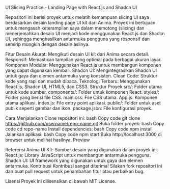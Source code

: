 UI Slicing Practice - Landing Page with React.js and Shadcn UI

Repositori ini berisi proyek untuk melatih kemampuan slicing UI saya berdasarkan desain landing page UI kit dari Anima. Proyek ini bertujuan untuk mengasah keterampilan saya dalam memotong (slicing) dan menerjemahkan desain UI menjadi kode menggunakan React.js dan Shadcn UI, sehingga menghasilkan antarmuka pengguna yang responsif dan semirip mungkin dengan desain aslinya.

Fitur
Desain Akurat: Mengikuti desain UI kit dari Anima secara detail.
Responsif: Memastikan tampilan yang optimal pada berbagai ukuran layar.
Komponen Modular: Menggunakan React.js untuk membangun komponen yang dapat digunakan kembali.
Shadcn UI: Mengintegrasikan Shadcn UI untuk gaya dan elemen antarmuka yang konsisten.
Clean Code: Struktur kode yang rapi dan mudah dibaca.
Teknologi Terbaru: Menggunakan React.js, Shadcn UI, HTML5, dan CSS3.
Struktur Proyek
src/: Folder utama untuk kode sumber.
components/: Folder untuk komponen React.
styles/: Folder yang berisi file CSS.
main.css: File CSS utama.
App.js: Komponen utama aplikasi.
index.js: File entry point aplikasi.
public/: Folder untuk aset publik seperti gambar dan ikon.
package.json: File konfigurasi proyek.

Cara Menjalankan
Clone repositori ini:
bash
Copy code
git clone https://github.com/username/repo-name.git
Buka folder proyek:
bash
Copy code
cd repo-name
Install dependencies:
bash
Copy code
npm install
Jalankan aplikasi:
bash
Copy code
npm start
Buka http://localhost:3000 di browser untuk melihat hasilnya.
Preview

Referensi
Anima UI Kit: Sumber desain yang digunakan dalam proyek ini.
React.js: Library JavaScript untuk membangun antarmuka pengguna.
Shadcn UI: UI framework yang digunakan untuk gaya dan elemen antarmuka.
Kontribusi
Kontribusi sangat diterima! Silakan fork repositori ini dan buat pull request untuk penambahan fitur atau perbaikan bug.

Lisensi
Proyek ini dilisensikan di bawah MIT License.
